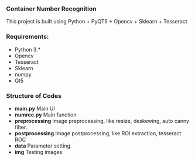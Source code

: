 ### Container Number Recognition

This project is built using Python + PyQT5 + Opencv + Sklearn + Tesseract


### Requirements:
- Python 3.*
- Opencv
- Tesseract
- Sklearn
- numpy
- Qt5

### Structure of Codes

- **main.py**
	Main UI
- **numrec.py**
	Main function
- **preprocessing**
	image preprocessing, like resize, deskewing, auto canny filter.
- **postprocessing**
	Image postprocessing, like ROI extraction, tesseract ROC
- **data**
	Parameter setting.
- **img**
	Testing images
